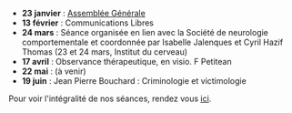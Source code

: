 - **23 janvier** : [Assemblée Générale](/seances/2023/janvier-2023-assemblee-generale)
- **13 février** : Communications Libres
- **24 mars** : Séance organisée en lien avec la Société de neurologie comportementale et coordonnée par Isabelle Jalenques et Cyril Hazif Thomas (23 et 24 mars, Institut du cerveau)
- **17 avril** : Observance thérapeutique, en visio. F Petitean
- **22 mai** : (à venir)
- **19 juin** : Jean Pierre Bouchard : Criminologie et victimologie

Pour voir l'intégralité de nos séances, rendez vous [ici](/seances/).
